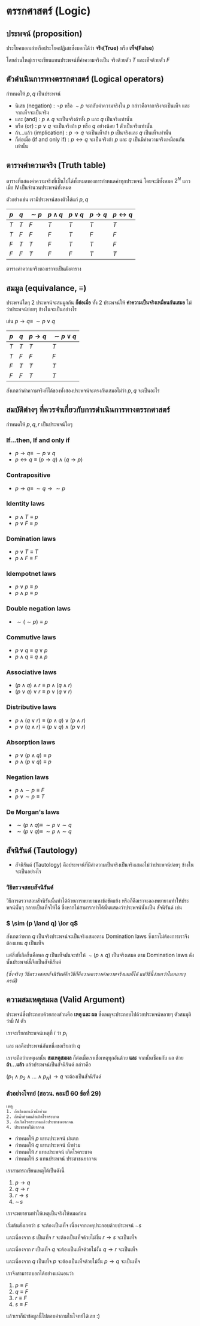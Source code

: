 # ตรรกศาสตร์ (Logic)
## ประพจน์ (proposition)
ประโยคบอกเล่าหรือประโยคปฏิเสธซึ่งบอกได้ว่า **จริง(True)** หรือ **เท็จ(False)**

โดยส่วนใหญ่เราจะเขียนแทนประพจน์ที่ค่าความจริงเป็น จริงด้วยตัว $T$ และเท็จด้วยตัว $F$
## ตัวดำเนินการทางตรรกศาสตร์ (Logical operators)
กำหนดให้ $p, q$ เป็นประพจน์
- นิเสธ (negation) : $\neg p$ หรือ $\sim p$ จะกลับค่าความจริงใน $p$ กล่าวคือจากจริงจะเป็นเท็จ และจากเท็จจะเป็นจริง
- และ (and) : $p \land q$ จะเป็นจริงถ้าทั้ง $p$ และ $q$ เป็นจริงเท่านั้น
- หรือ (or) : $p \lor q$ จะเป็นจริงถ้า $p$ หรือ $q$ อย่างน้อย $1$ ตัวเป็นจริงเท่านั้น
- ถ้า...แล้ว (implication) : $p \rightarrow q$ จะเป็นเท็จถ้า $p$ เป็นจริงและ $q$ เป็นเท็จเท่านั้น
- ก็ต่อเมื่อ (if and only if) : $p \leftrightarrow q$ จะเป็นจริงถ้า $p$ และ $q$ เป็นมีค่าความจริงเหมือนกันเท่านั้น
## ตารางค่าความจริง (Truth table)
ตารางที่แสดงค่าความจริงที่เป็นไปได้ทั้งหมดของการกำหนดค่าทุกประพจน์ โดยจะมีทั้งหมด $2^{N}$ แถวเมื่อ $N$ เป็นจำนวนประพจน์ทั้งหมด

ตัวอย่างเช่น เรามีประพจน์สองตัวได้แก่ $p, q$

| $p$ | $q$ | $\sim p$ | $p \land q$ | $p \lor q$ | $p \rightarrow q$ | $p \leftrightarrow q$ |
|-----|-----|----------|-------------|------------|-------------------|-----------------------|
| $T$ | $T$ | $F$      | $T$         | $T$        | $T$               | $T$                   |
| $T$ | $F$ | $F$      | $F$         | $T$        | $F$               | $F$                   |
| $F$ | $T$ | $T$      | $F$         | $T$        | $T$               | $F$                   |
| $F$ | $F$ | $T$      | $F$         | $F$        | $T$               | $T$                   |

ตารางค่าความจริงของเราจะเป็นดังตาราง

## สมมูล (equivalance, $\equiv$)

ประพจน์ใดๆ 2 ประพจน์จะสมมูลกัน **ก็ต่อเมื่อ** ทั้ง 2 ประพจน์ให้ **ค่าความเป็นจริงเหมือนกันเสมอ** ไม่ว่าประพจน์ย่อยๆ ข้างในจะเป็นอย่างไร

เช่น $p \rightarrow q \equiv \; \sim p \lor q$

| $p$ | $q$ | $p \rightarrow q$ | $\sim p \lor q$ |
|-----|-----|-------------------|-----------------|
| $T$ | $T$ |        $T$        |       $T$       |
| $T$ | $F$ |        $F$        |       $F$       |
| $F$ | $T$ |        $T$        |       $T$       |
| $F$ | $F$ |        $T$        |       $T$       |

สังเกตว่าค่าความจริงที่ได้ของทั้งสองประพจน์จะตรงกันเสมอไม่ว่า $p, q$ จะเป็นอะไร

## สมบัติต่างๆ ที่ควรจำเกี่ยวกับการดำเนินการทางตรรกศาสตร์

กำหนดให้ $p, q, r$ เป็นประพจน์ใดๆ

### If...then, If and only if
- $p \rightarrow q \equiv \; \sim p \lor q$
- $p \leftrightarrow q \equiv (p \rightarrow q) \land (q \rightarrow p)$
### Contrapositive
- $p \rightarrow q \equiv \; \sim q \rightarrow \sim p$
### Identity laws
- $p \land T \equiv p$
- $p \lor F \equiv p$
### Domination laws
- $p \lor T \equiv T$
- $p \land F \equiv F$
### Idempotnet laws
- $p \lor p \equiv p$
- $p \land p \equiv p$
### Double negation laws
- $\sim (\sim p) \equiv p$
### Commutive laws
- $p \lor q \equiv q \lor p$
- $p \land q \equiv q \land p$
### Associative laws
- $(p \land q) \land r \equiv p \land (q \land r)$
- $(p \lor q) \lor r \equiv p \lor (q \lor r)$
### Distributive laws
- $p \land (q \lor r) \equiv (p \land q) \lor (p \land r)$
- $p \lor (q \land r) \equiv (p \lor q) \land (p \lor r)$
### Absorption laws
- $p \lor (p \land q) \equiv p$
- $p \land (p \lor q) \equiv p$
### Negation laws
- $p \; \land \sim p \equiv F$
- $p \; \lor \sim p \equiv T$
### De Morgan's laws
- $\sim (p \land q) \equiv \; \sim p  \;\lor \sim q$
- $\sim (p \lor q) \equiv \; \sim p  \;\land \sim q$
## สัจนิรันด์ (Tautology)
- สัจนิรันด์ (Tautology) คือประพจน์ที่มีค่าความเป็นจริงเป็นจริงเสมอไม่ว่าประพจน์ย่อยๆ ข้างในจะเป็นอย่างไร

### วิธีตรวจสอบสัจนิรันด์
วิธีการตรวจสอบสัจนิรันนั้นทำได้ด้วยการพยายามหาข้อขัดแย้ง หรือก็คือเราจะลองพยายามทำให้ประพจน์นั้นๆ กลายเป็นเท็จให้ได้ ซึ่งหากไม่สามารถทำได้นั้นแสดงว่าประพจน์นั้นเป็น สัจนิรันด์ เช่น 

### $ \sim (p \land q) \lor q$

สังเกตว่าหาก $q$ เป็นจริงประพจน์จะเป็นจริงเสมอตาม Domination laws ซึ่งเราไม่ต้องการเราจึงต้องแทน $q$ เป็นเท็จ

แต่สิ่งที่เกิดขึ้นคือพอ $q$ เป็นเท็จมันจะทำให้ $\sim (p \land q)$ เป็นจริงเสมอ ตาม Domination laws ดังนั้นประพจน์นี้จึงเป็นสัจนิรันด์

*(ซึ่งจริงๆ วิธีตรวจสอบสัจนิรันด์อีกวิธีก็คือวาดตารางค่าความจริงเลยก็ได้ แต่วิธีนี้ง่ายกว่าในหลายๆ กรณี)*

## ความสมเหตุสมผล (Valid Argument)
ประพจน์ซึ่งประกอบด้วยสองส่วนคือ **เหตุ และ ผล** ซึ่งเหตุจะประกอบไปด้วยประพจน์หลายๆ ตัวสมมุติว่ามี $N$ ตัว

เราจะเรียกประพจน์เหตุที่ $i$ ว่า $p_{i}$

และ ผลคือประพจน์อันหนึ่งขอเรียกว่า $q$

เราจะถือว่าเหตุผลนั้น **สมเหตุสมผล** ก็ต่อเมื่อเราเชื่อเหตุทุกอันด้วย **และ** จากนั้นเชื่อมกับ ผล ด้วย **ถ้า...แล้ว** แล้วประพจน์เป็นสัจนิรันด์ กล่าวคือ 

$(p_{1} \land p_{2} \land \ldots \land p_{N}) \rightarrow q$ จะต้องเป็นสัจนิรันด์

### ตัวอย่างโจทย์ (สอวน. คอมปี 60 ข้อที่ 29)
```
เหตุ
1. ถ้าฝนตกแล้วน้ำท่วม
2. ถ้าน้ำท่วมแล้วเกิดโรคระบาด
3. ถ้าเกิดโรคระบาดแล้วประชาชนยากจน
4. ประชาชนไม่ยากจน
```

- กำหนดให้ $p$ แทนประพจน์ ฝนตก
- กำหนดให้ $q$ แทนประพจน์ น้ำท่วม
- กำหนดให้ $r$ แทนประพจน์ เกิดโรคระบาด 
- กำหนดให้ $s$ แทนประพจน์ ประชาชนยากจน

เราสามารถเขียนเหตุได้เป็นดังนี้

1. $p \rightarrow q$
2. $q \rightarrow r$
3. $r \rightarrow s$
4. $\sim \! s$

เราจะพยายามทำให้เหตุเป็นจริงให้หมดก่อน

เริ่มต้นสังเกตว่า $s$ จะต้องเป็นเท็จ เนื่องจากเหตุประกอบด้วยประพจน์ $\sim \! s$

และเนื่องจาก $s$ เป็นเท็จ $r$ จะต้องเป็นเท็จด้วยไม่งั้น $r \rightarrow s$ จะเป็นเท็จ

และเนื่องจาก $r$ เป็นเท็จ $q$ จะต้องเป็นเท็จด้วยไม่งั้น $q \rightarrow r$ จะเป็นเท็จ

และเนื่องจาก $q$ เป็นเท็จ $p$ จะต้องเป็นเท็จด้วยไม่งั้น $p \rightarrow q$ จะเป็นเท็จ

เราจึงสามารถบอกได้อย่างแน่นอนว่า 

1. $p \equiv F$ 
2. $q \equiv F$ 
3. $r \equiv F$ 
4. $s \equiv F$ 

แล้วเราก็นำข้อมูลนี้ไปตอบคำถามในโจทย์ได้เลย :)
